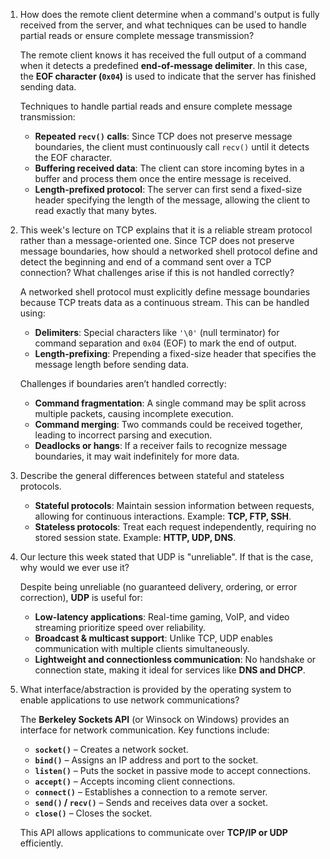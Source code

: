 1. How does the remote client determine when a command's output is fully received from the server, and what techniques can be used to handle partial reads or ensure complete message transmission?

   The remote client knows it has received the full output of a command when it detects a predefined **end-of-message delimiter**. In this case, the **EOF character (`0x04`)** is used to indicate that the server has finished sending data.

   Techniques to handle partial reads and ensure complete message transmission:
   - **Repeated `recv()` calls**: Since TCP does not preserve message boundaries, the client must continuously call `recv()` until it detects the EOF character.
   - **Buffering received data**: The client can store incoming bytes in a buffer and process them once the entire message is received.
   - **Length-prefixed protocol**: The server can first send a fixed-size header specifying the length of the message, allowing the client to read exactly that many bytes.

2. This week's lecture on TCP explains that it is a reliable stream protocol rather than a message-oriented one. Since TCP does not preserve message boundaries, how should a networked shell protocol define and detect the beginning and end of a command sent over a TCP connection? What challenges arise if this is not handled correctly?

   A networked shell protocol must explicitly define message boundaries because TCP treats data as a continuous stream. This can be handled using:
   - **Delimiters**: Special characters like `'\0'` (null terminator) for command separation and `0x04` (EOF) to mark the end of output.
   - **Length-prefixing**: Prepending a fixed-size header that specifies the message length before sending data.

   Challenges if boundaries aren’t handled correctly:
   - **Command fragmentation**: A single command may be split across multiple packets, causing incomplete execution.
   - **Command merging**: Two commands could be received together, leading to incorrect parsing and execution.
   - **Deadlocks or hangs**: If a receiver fails to recognize message boundaries, it may wait indefinitely for more data.

3. Describe the general differences between stateful and stateless protocols.

   - **Stateful protocols**: Maintain session information between requests, allowing for continuous interactions. Example: **TCP, FTP, SSH**.
   - **Stateless protocols**: Treat each request independently, requiring no stored session state. Example: **HTTP, UDP, DNS**.

4. Our lecture this week stated that UDP is "unreliable". If that is the case, why would we ever use it?

   Despite being unreliable (no guaranteed delivery, ordering, or error correction), **UDP** is useful for:
   - **Low-latency applications**: Real-time gaming, VoIP, and video streaming prioritize speed over reliability.
   - **Broadcast & multicast support**: Unlike TCP, UDP enables communication with multiple clients simultaneously.
   - **Lightweight and connectionless communication**: No handshake or connection state, making it ideal for services like **DNS and DHCP**.

5. What interface/abstraction is provided by the operating system to enable applications to use network communications?

   The **Berkeley Sockets API** (or Winsock on Windows) provides an interface for network communication. Key functions include:
   - **`socket()`** – Creates a network socket.
   - **`bind()`** – Assigns an IP address and port to the socket.
   - **`listen()`** – Puts the socket in passive mode to accept connections.
   - **`accept()`** – Accepts incoming client connections.
   - **`connect()`** – Establishes a connection to a remote server.
   - **`send()` / `recv()`** – Sends and receives data over a socket.
   - **`close()`** – Closes the socket.

   This API allows applications to communicate over **TCP/IP or UDP** efficiently.

